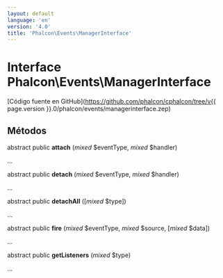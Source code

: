 ```yaml
---
layout: default
language: 'en'
version: '4.0'
title: 'Phalcon\Events\ManagerInterface'
---
```


# Interface **Phalcon\Events\ManagerInterface**

[Código fuente en GitHub](https://github.com/phalcon/cphalcon/tree/v{{ page.version }}.0/phalcon/events/managerinterface.zep)

## Métodos

abstract public **attach** (*mixed* $eventType, *mixed* $handler)

...

abstract public **detach** (*mixed* $eventType, *mixed* $handler)

...

abstract public **detachAll** ([*mixed* $type])

...

abstract public **fire** (*mixed* $eventType, *mixed* $source, [*mixed* $data])

...

abstract public **getListeners** (*mixed* $type)

...